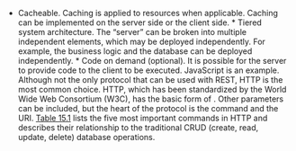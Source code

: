 *  Cacheable. Caching is applied to resources when applicable. Caching can be implemented on the server side or the client side. *  Tiered system architecture. The “server” can be broken into multiple independent elements, which may be deployed independently. For example, the business logic and the database can be deployed independently. *  Code on demand (optional). It is possible for the server to provide code to the client to be executed. JavaScript is an example. Although not the only protocol that can be used with REST, HTTP is the most common choice. HTTP, which has been standardized by the World Wide Web Consortium (W3C), has the basic form of . Other parameters can be included, but the heart of the protocol is the command and the URI. [Table 15.1](ch15.xhtml#ch15tab01) lists the five most important commands in HTTP and describes their relationship to the traditional CRUD (create, read, update, delete) database operations.